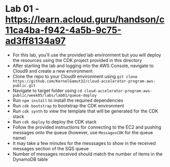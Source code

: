 # Lab 01 - https://learn.acloud.guru/handson/c11ca4ba-f942-4a5b-9c75-ad3ff8134a97

* For this lab, you'll use the provided lab environment but you will deploy the resources using the CDK project provided in this directory
* After starting the lab and logging into the AWS Console, navigate to Cloud9 and create a new environment
* Clone the repo to your Cloud9 environment using `git clone https://github.com/KernelGamut32/cloud-accelerator-program-aws-public.git`
* Navigate to target folder using `cd cloud-accelerator-program-aws-public/week05/labs/lab01/queue-deploy`
* Run `npm install` to install the required dependencies
* Run `cdk bootstrap` to bootstrap the CDK environment
* Run `cdk synth` to view the template that will be generated for the CDK stack
* Run `cdk deploy` to deploy the CDK stack
* Follow the provided instructions for connecting to the EC2 and pushing messages onto the queue (however, use `MessagesCDK` for the queue name)
* It may take a few minutes for the messsages to show in the received messages section of the SQS queue
* Number of messages received should match the number of items in the DynamoDB table
